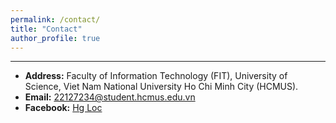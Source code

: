 ```yaml
---
permalink: /contact/
title: "Contact"
author_profile: true
---
```


***

* **Address:** Faculty of Information Technology (FIT), University of Science, Viet Nam National University Ho Chi Minh City (HCMUS).
* **Email:** 22127234@student.hcmus.edu.vn
* **Facebook:** [Hg Loc](https://www.facebook.com/hg.loc.358757)

<div style='display: none'>* **Bilibili：** [梦想养只小羊](https://space.bilibili.com/353554117)